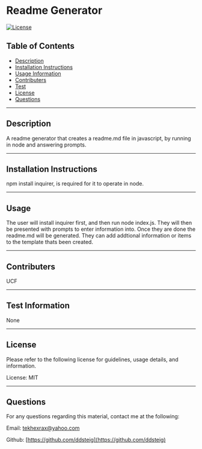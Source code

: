   # Readme Generator

  [![License](https://img.shields.io/badge/License-MIT-yellow.svg)](https://opensource.org/licenses/MIT)

  ## Table of Contents
  - [Description](#description)
  - [Installation Instructions](#install)
  - [Usage Information](#usage)
  - [Contributers](#contributers)
  - [Test](#test)
  - [License](#license)
  - [Questions](#questions)
  
  <hr>
  
  ## Description <a name="description"></a>
  
  A readme generator that creates a readme.md file in javascript, by running in node and answering prompts.
  
  <hr>
  
  ## Installation Instructions <a name="install"></a>
  
  npm install inquirer, is required for it to operate in node.
  
  <hr>
  
  ## Usage <a name="usage"></a>
  
  The user will install inquirer first, and then run node index.js. They will then be presented with prompts to enter information into.
  Once they are done the readme.md will be generated. They can add addtional information or items to the template thats been created.
  
  <hr>
  
  ## Contributers <a name="contributers"></a>
  
  UCF
  
  <hr>
  
  ## Test Information <a name="test"></a>
  
  None
  
  <hr>
  
  ## License <a name="license"></a>
  
  Please refer to the following license for guidelines, usage details, and information.
  
  License: MIT
  
  <hr>
  
  ## Questions <a name="questions"></a>
  
  For any questions regarding this material, contact me at the following:
  
  Email: tekhexrax@yahoo.com
  
  Github: [https://github.com/ddsteig](https://github.com/ddsteig)